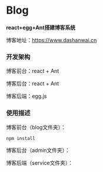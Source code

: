 # Blog
**react+egg+Ant搭建博客系统**

博客地址：<https://www.dashanwai.cn>

### 开发架构
博客前台：react + Ant

博客后台：react + Ant

博客后端：egg.js

### 使用描述
博客前台（blog文件夹）：
```
npm install

```

博客后台（admin文件夹）：

博客后端（service文件夹）：



